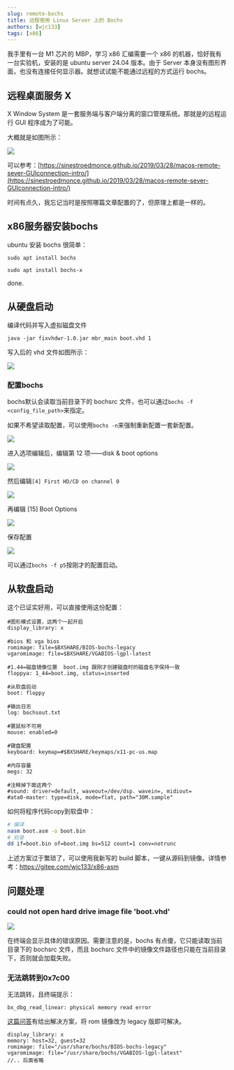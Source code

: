 ```yaml
---
slug: remote-bochs
title: 远程使用 Linux Server 上的 Bochs
authors: [wjc133]
tags: [x86]
---
```


我手里有一台 M1 芯片的 MBP，学习 x86 汇编需要一个 x86 的机器，恰好我有一台实验机，安装的是 ubuntu server 24.04 版本。由于 Server 本身没有图形界面，也没有连接任何显示器。就想试试能不能通过远程的方式运行 bochs。

<!-- truncate -->

## 远程桌面服务 X
X Window System 是一套服务端与客户端分离的窗口管理系统。那就是的远程运行 GUI 程序成为了可能。

大概就是如图所示：

![](img/01.png)

可以参考：[https://sinestroedmonce.github.io/2019/03/28/macos-remote-sever-GUIconnection-intro/](https://sinestroedmonce.github.io/2019/03/28/macos-remote-sever-GUIconnection-intro/)

时间有点久，我忘记当时是按照哪篇文章配置的了，但原理上都是一样的。

## x86服务器安装bochs
ubuntu 安装 bochs 很简单：

`sudo apt install bochs`

`sudo apt install bochs-x`

done.

## 从硬盘启动

编译代码并写入虚拟磁盘文件

`java -jar fixvhdwr-1.0.jar mbr_main boot.vhd 1`

写入后的 vhd 文件如图所示：

![](img/02.png)

### 配置bochs
bochs默认会读取当前目录下的 bochsrc 文件，也可以通过`bochs -f <config_file_path>`来指定。

如果不希望读取配置，可以使用`bochs -n`来强制重新配置一套新配置。

![](img/03.png)

进入选项编辑后，编辑第 12 项——disk & boot options

![](img/04.png)

然后编辑`[4] First HD/CD on channel 0`

![](img/05.png)

再编辑 [15] Boot Options

![](img/06.png)

保存配置

![](img/07.png)

可以通过`bochs -f p5`按刚才的配置启动。

## 从软盘启动
这个已证实好用，可以直接使用这份配置：

```plain
#图形模式设置，这两个一起开启  
display_library: x

#bios 和 vga bios
romimage: file=$BXSHARE/BIOS-bochs-legacy 
vgaromimage: file=$BXSHARE/VGABIOS-lgpl-latest

#1.44=磁盘镜像位置  boot.img 跟刚才创建磁盘时的磁盘名字保持一致
floppya: 1_44=boot.img, status=inserted

#从软盘启动
boot: floppy

#输出日志
log: bochsout.txt

#置鼠标不可用
mouse: enabled=0

#键盘配置
keyboard: keymap=#$BXSHARE/keymaps/x11-pc-us.map

#内存容量
megs: 32

#注释掉下面这两个
#sound: driver=default, waveout=/dev/dsp. wavein=, midiout=
#ata0-master: type=disk, mode=flat, path="30M.sample"
```

如何将程序代码copy到软盘中：

```bash
# 编译
nasm boot.asm -o boot.bin
# 刻录
dd if=boot.bin of=boot.img bs=512 count=1 conv=notrunc
```

上述方案过于繁琐了，可以使用我新写的 build 脚本，一键从源码到镜像。详情参考：https://gitee.com/wjc133/x86-asm

## 问题处理
### could not open hard drive image file 'boot.vhd'
![](img/08.png)

在终端会显示具体的错误原因。需要注意的是，bochs 有点傻，它只能读取当前目录下的 bochsrc 文件，而且 bochsrc 文件中的镜像文件路径也只能在当前目录下，否则就会加载失败。

### 无法跳转到0x7c00
无法跳转，且终端提示：

`bx_dbg_read_linear: physical memory read error`

[这篇问答](https://askubuntu.com/questions/1521719/bochs-cant-access-bootloader-address-0x7c00-error-physical-memory-read-error)有给出解决方案，将 rom 镜像改为 legacy 版即可解决。

```plain
display_library: x
memory: host=32, guest=32
romimage: file="/usr/share/bochs/BIOS-bochs-legacy"
vgaromimage: file="/usr/share/bochs/VGABIOS-lgpl-latest"
//.. 后面省略
```

